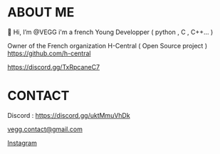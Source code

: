 # ABOUT ME 
👋 Hi, I’m @VEGG
i'm a french Young Developper ( python , C , C++... )



Owner of the French organization H-Central ( Open Source project )
https://github.com/h-central


https://discord.gg/TxRpcaneC7
# CONTACT
Discord : https://discord.gg/uktMmuVhDk

vegg.contact@gmail.com

<a class="github-button" href="https://www.instagram.com/vegg_imd/" aria-label="Instagram">Instagram</a>
 

